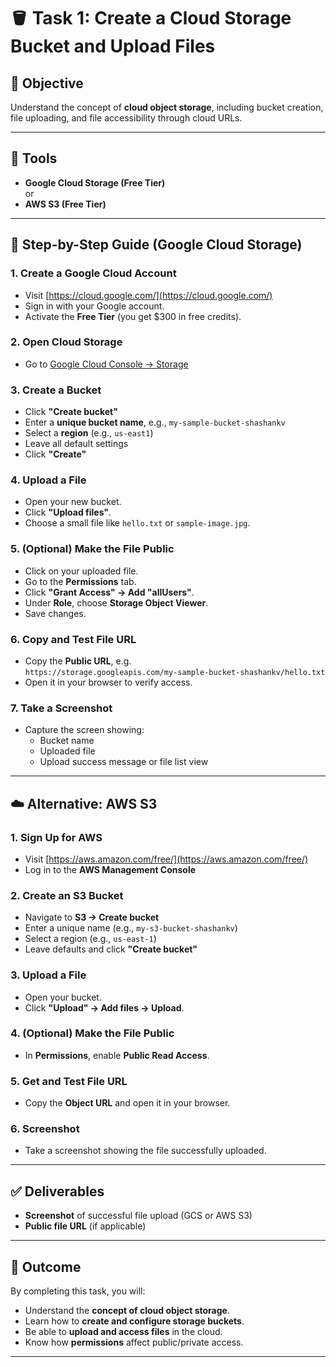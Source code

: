 # 🪣 Task 1: Create a Cloud Storage Bucket and Upload Files

## 🎯 Objective
Understand the concept of **cloud object storage**, including bucket creation, file uploading, and file accessibility through cloud URLs.

---

## 🧰 Tools
- **Google Cloud Storage (Free Tier)**  
  or  
- **AWS S3 (Free Tier)**

---

## 📘 Step-by-Step Guide (Google Cloud Storage)

### 1. Create a Google Cloud Account
- Visit [https://cloud.google.com/](https://cloud.google.com/)
- Sign in with your Google account.
- Activate the **Free Tier** (you get $300 in free credits).

### 2. Open Cloud Storage
- Go to [Google Cloud Console → Storage](https://console.cloud.google.com/storage)

### 3. Create a Bucket
- Click **"Create bucket"**
- Enter a **unique bucket name**, e.g., `my-sample-bucket-shashankv`
- Select a **region** (e.g., `us-east1`)
- Leave all default settings
- Click **"Create"**

### 4. Upload a File
- Open your new bucket.
- Click **"Upload files"**.
- Choose a small file like `hello.txt` or `sample-image.jpg`.

### 5. (Optional) Make the File Public
- Click on your uploaded file.
- Go to the **Permissions** tab.
- Click **"Grant Access" → Add "allUsers"**.
- Under **Role**, choose **Storage Object Viewer**.
- Save changes.

### 6. Copy and Test File URL
- Copy the **Public URL**, e.g.  
  `https://storage.googleapis.com/my-sample-bucket-shashankv/hello.txt`
- Open it in your browser to verify access.

### 7. Take a Screenshot
- Capture the screen showing:
  - Bucket name
  - Uploaded file
  - Upload success message or file list view

---

## ☁️ Alternative: AWS S3

### 1. Sign Up for AWS
- Visit [https://aws.amazon.com/free/](https://aws.amazon.com/free/)
- Log in to the **AWS Management Console**

### 2. Create an S3 Bucket
- Navigate to **S3 → Create bucket**
- Enter a unique name (e.g., `my-s3-bucket-shashankv`)
- Select a region (e.g., `us-east-1`)
- Leave defaults and click **"Create bucket"**

### 3. Upload a File
- Open your bucket.
- Click **"Upload" → Add files → Upload**.

### 4. (Optional) Make the File Public
- In **Permissions**, enable **Public Read Access**.

### 5. Get and Test File URL
- Copy the **Object URL** and open it in your browser.

### 6. Screenshot
- Take a screenshot showing the file successfully uploaded.

---

## ✅ Deliverables
- **Screenshot** of successful file upload (GCS or AWS S3)
- **Public file URL** (if applicable)

---

## 🧠 Outcome
By completing this task, you will:
- Understand the **concept of cloud object storage**.
- Learn how to **create and configure storage buckets**.
- Be able to **upload and access files** in the cloud.
- Know how **permissions** affect public/private access.

---
